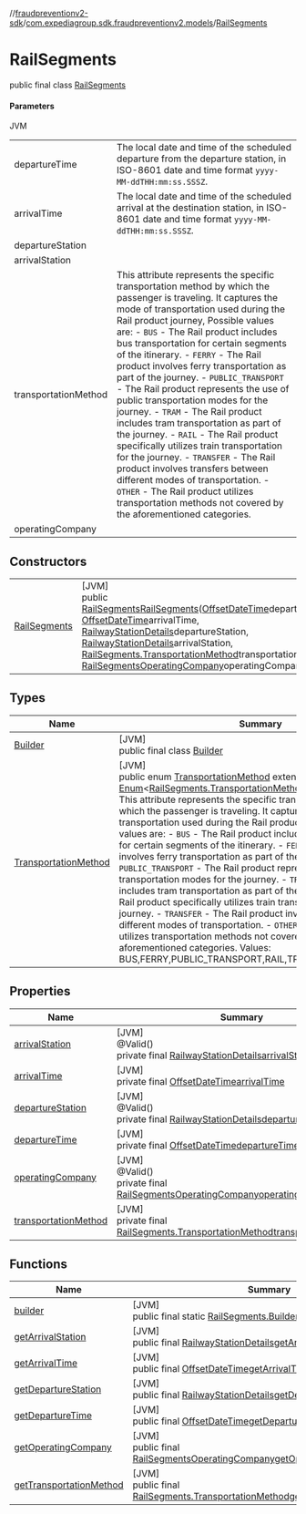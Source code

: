 //[fraudpreventionv2-sdk](../../../index.md)/[com.expediagroup.sdk.fraudpreventionv2.models](../index.md)/[RailSegments](index.md)

# RailSegments

public final class [RailSegments](index.md)

#### Parameters

JVM

| | |
|---|---|
| departureTime | The local date and time of the scheduled departure from the departure station, in ISO-8601 date and time format `yyyy-MM-ddTHH:mm:ss.SSSZ`. |
| arrivalTime | The local date and time of the scheduled arrival at the destination station, in ISO-8601 date and time format `yyyy-MM-ddTHH:mm:ss.SSSZ`. |
| departureStation |
| arrivalStation |
| transportationMethod | This attribute represents the specific transportation method by which the passenger is traveling. It captures the mode of transportation used during the Rail product journey, Possible values are:     - `BUS` - The Rail product includes bus transportation for certain segments of the itinerary.     - `FERRY` - The Rail product involves ferry transportation as part of the journey.     - `PUBLIC_TRANSPORT` - The Rail product represents the use of public transportation modes for the journey.     - `TRAM` - The Rail product includes tram transportation as part of the journey.     - `RAIL` - The Rail product specifically utilizes train transportation for the journey.     - `TRANSFER` - The Rail product involves transfers between different modes of transportation.     - `OTHER` - The Rail product utilizes transportation methods not covered by the aforementioned categories. |
| operatingCompany |

## Constructors

| | |
|---|---|
| [RailSegments](-rail-segments.md) | [JVM]<br>public [RailSegments](index.md)[RailSegments](-rail-segments.md)([OffsetDateTime](https://docs.oracle.com/javase/8/docs/api/java/time/OffsetDateTime.html)departureTime, [OffsetDateTime](https://docs.oracle.com/javase/8/docs/api/java/time/OffsetDateTime.html)arrivalTime, [RailwayStationDetails](../-railway-station-details/index.md)departureStation, [RailwayStationDetails](../-railway-station-details/index.md)arrivalStation, [RailSegments.TransportationMethod](-transportation-method/index.md)transportationMethod, [RailSegmentsOperatingCompany](../-rail-segments-operating-company/index.md)operatingCompany) |

## Types

| Name | Summary |
|---|---|
| [Builder](-builder/index.md) | [JVM]<br>public final class [Builder](-builder/index.md) |
| [TransportationMethod](-transportation-method/index.md) | [JVM]<br>public enum [TransportationMethod](-transportation-method/index.md) extends [Enum](https://docs.oracle.com/javase/8/docs/api/java/lang/Enum.html)&lt;[RailSegments.TransportationMethod](-transportation-method/index.md)&gt;<br>This attribute represents the specific transportation method by which the passenger is traveling. It captures the mode of transportation used during the Rail product journey, Possible values are:     - `BUS` - The Rail product includes bus transportation for certain segments of the itinerary.     - `FERRY` - The Rail product involves ferry transportation as part of the journey.     - `PUBLIC_TRANSPORT` - The Rail product represents the use of public transportation modes for the journey.     - `TRAM` - The Rail product includes tram transportation as part of the journey.     - `RAIL` - The Rail product specifically utilizes train transportation for the journey.     - `TRANSFER` - The Rail product involves transfers between different modes of transportation.     - `OTHER` - The Rail product utilizes transportation methods not covered by the aforementioned categories. Values: BUS,FERRY,PUBLIC_TRANSPORT,RAIL,TRAM,TRANSFER,OTHERS |

## Properties

| Name | Summary |
|---|---|
| [arrivalStation](index.md#303966914%2FProperties%2F-173342751) | [JVM]<br>@Valid()<br>private final [RailwayStationDetails](../-railway-station-details/index.md)[arrivalStation](index.md#303966914%2FProperties%2F-173342751) |
| [arrivalTime](index.md#-146399625%2FProperties%2F-173342751) | [JVM]<br>private final [OffsetDateTime](https://docs.oracle.com/javase/8/docs/api/java/time/OffsetDateTime.html)[arrivalTime](index.md#-146399625%2FProperties%2F-173342751) |
| [departureStation](index.md#-163857475%2FProperties%2F-173342751) | [JVM]<br>@Valid()<br>private final [RailwayStationDetails](../-railway-station-details/index.md)[departureStation](index.md#-163857475%2FProperties%2F-173342751) |
| [departureTime](index.md#-733763748%2FProperties%2F-173342751) | [JVM]<br>private final [OffsetDateTime](https://docs.oracle.com/javase/8/docs/api/java/time/OffsetDateTime.html)[departureTime](index.md#-733763748%2FProperties%2F-173342751) |
| [operatingCompany](index.md#1166077153%2FProperties%2F-173342751) | [JVM]<br>@Valid()<br>private final [RailSegmentsOperatingCompany](../-rail-segments-operating-company/index.md)[operatingCompany](index.md#1166077153%2FProperties%2F-173342751) |
| [transportationMethod](index.md#1679679632%2FProperties%2F-173342751) | [JVM]<br>private final [RailSegments.TransportationMethod](-transportation-method/index.md)[transportationMethod](index.md#1679679632%2FProperties%2F-173342751) |

## Functions

| Name | Summary |
|---|---|
| [builder](builder.md) | [JVM]<br>public final static [RailSegments.Builder](-builder/index.md)[builder](builder.md)() |
| [getArrivalStation](get-arrival-station.md) | [JVM]<br>public final [RailwayStationDetails](../-railway-station-details/index.md)[getArrivalStation](get-arrival-station.md)() |
| [getArrivalTime](get-arrival-time.md) | [JVM]<br>public final [OffsetDateTime](https://docs.oracle.com/javase/8/docs/api/java/time/OffsetDateTime.html)[getArrivalTime](get-arrival-time.md)() |
| [getDepartureStation](get-departure-station.md) | [JVM]<br>public final [RailwayStationDetails](../-railway-station-details/index.md)[getDepartureStation](get-departure-station.md)() |
| [getDepartureTime](get-departure-time.md) | [JVM]<br>public final [OffsetDateTime](https://docs.oracle.com/javase/8/docs/api/java/time/OffsetDateTime.html)[getDepartureTime](get-departure-time.md)() |
| [getOperatingCompany](get-operating-company.md) | [JVM]<br>public final [RailSegmentsOperatingCompany](../-rail-segments-operating-company/index.md)[getOperatingCompany](get-operating-company.md)() |
| [getTransportationMethod](get-transportation-method.md) | [JVM]<br>public final [RailSegments.TransportationMethod](-transportation-method/index.md)[getTransportationMethod](get-transportation-method.md)() |
